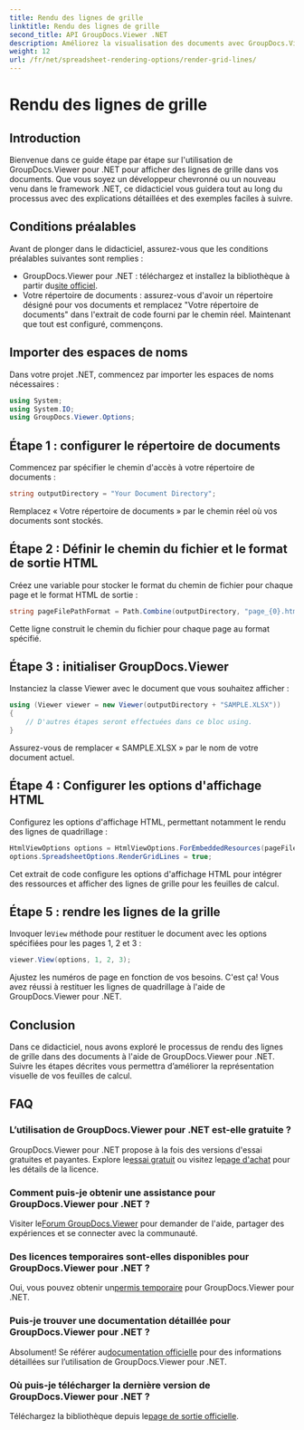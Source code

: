 ```yaml
---
title: Rendu des lignes de grille
linktitle: Rendu des lignes de grille
second_title: API GroupDocs.Viewer .NET
description: Améliorez la visualisation des documents avec GroupDocs.Viewer pour .NET. Rendre les lignes de quadrillage sans effort. Essayez l'essai gratuit maintenant ! #GroupDocs #Viewer
weight: 12
url: /fr/net/spreadsheet-rendering-options/render-grid-lines/
---
```


# Rendu des lignes de grille

## Introduction
Bienvenue dans ce guide étape par étape sur l'utilisation de GroupDocs.Viewer pour .NET pour afficher des lignes de grille dans vos documents. Que vous soyez un développeur chevronné ou un nouveau venu dans le framework .NET, ce didacticiel vous guidera tout au long du processus avec des explications détaillées et des exemples faciles à suivre.
## Conditions préalables
Avant de plonger dans le didacticiel, assurez-vous que les conditions préalables suivantes sont remplies :
-  GroupDocs.Viewer pour .NET : téléchargez et installez la bibliothèque à partir du[site officiel](https://releases.groupdocs.com/viewer/net/).
- Votre répertoire de documents : assurez-vous d'avoir un répertoire désigné pour vos documents et remplacez "Votre répertoire de documents" dans l'extrait de code fourni par le chemin réel.
Maintenant que tout est configuré, commençons.
## Importer des espaces de noms
Dans votre projet .NET, commencez par importer les espaces de noms nécessaires :
```csharp
using System;
using System.IO;
using GroupDocs.Viewer.Options;
```
## Étape 1 : configurer le répertoire de documents
Commencez par spécifier le chemin d'accès à votre répertoire de documents :
```csharp
string outputDirectory = "Your Document Directory";
```
Remplacez « Votre répertoire de documents » par le chemin réel où vos documents sont stockés.
## Étape 2 : Définir le chemin du fichier et le format de sortie HTML
Créez une variable pour stocker le format du chemin de fichier pour chaque page et le format HTML de sortie :
```csharp
string pageFilePathFormat = Path.Combine(outputDirectory, "page_{0}.html");
```
Cette ligne construit le chemin du fichier pour chaque page au format spécifié.
## Étape 3 : initialiser GroupDocs.Viewer
Instanciez la classe Viewer avec le document que vous souhaitez afficher :
```csharp
using (Viewer viewer = new Viewer(outputDirectory + "SAMPLE.XLSX"))
{
    // D'autres étapes seront effectuées dans ce bloc using.
}
```
Assurez-vous de remplacer « SAMPLE.XLSX » par le nom de votre document actuel.
## Étape 4 : Configurer les options d'affichage HTML
Configurez les options d'affichage HTML, permettant notamment le rendu des lignes de quadrillage :
```csharp
HtmlViewOptions options = HtmlViewOptions.ForEmbeddedResources(pageFilePathFormat);
options.SpreadsheetOptions.RenderGridLines = true;
```
Cet extrait de code configure les options d'affichage HTML pour intégrer des ressources et afficher des lignes de grille pour les feuilles de calcul.
## Étape 5 : rendre les lignes de la grille
 Invoquer le`View` méthode pour restituer le document avec les options spécifiées pour les pages 1, 2 et 3 :
```csharp
viewer.View(options, 1, 2, 3);
```
Ajustez les numéros de page en fonction de vos besoins.
C'est ça! Vous avez réussi à restituer les lignes de quadrillage à l'aide de GroupDocs.Viewer pour .NET.
## Conclusion
Dans ce didacticiel, nous avons exploré le processus de rendu des lignes de grille dans des documents à l'aide de GroupDocs.Viewer pour .NET. Suivre les étapes décrites vous permettra d’améliorer la représentation visuelle de vos feuilles de calcul.
## FAQ
### L’utilisation de GroupDocs.Viewer pour .NET est-elle gratuite ?
 GroupDocs.Viewer pour .NET propose à la fois des versions d'essai gratuites et payantes. Explore le[essai gratuit](https://releases.groupdocs.com/) ou visitez le[page d'achat](https://purchase.groupdocs.com/buy) pour les détails de la licence.
### Comment puis-je obtenir une assistance pour GroupDocs.Viewer pour .NET ?
 Visiter le[Forum GroupDocs.Viewer](https://forum.groupdocs.com/c/viewer/9) pour demander de l'aide, partager des expériences et se connecter avec la communauté.
### Des licences temporaires sont-elles disponibles pour GroupDocs.Viewer pour .NET ?
 Oui, vous pouvez obtenir un[permis temporaire](https://purchase.groupdocs.com/temporary-license/) pour GroupDocs.Viewer pour .NET.
### Puis-je trouver une documentation détaillée pour GroupDocs.Viewer pour .NET ?
 Absolument! Se référer au[documentation officielle](https://tutorials.groupdocs.com/viewer/net/) pour des informations détaillées sur l’utilisation de GroupDocs.Viewer pour .NET.
### Où puis-je télécharger la dernière version de GroupDocs.Viewer pour .NET ?
 Téléchargez la bibliothèque depuis le[page de sortie officielle](https://releases.groupdocs.com/viewer/net/).